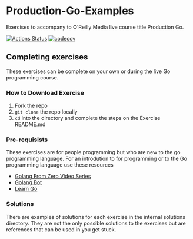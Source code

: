 # Production-Go-Examples
Exercises to accompany to O'Reilly Media live course title Production Go. 

[![Actions Status](https://github.com/soypete/Production-Go-Examples/workflows/build/badge.svg)](https://github.com/soypete/Production-Go-Examples/actions/workflows/go.yml)
[![codecov](https://codecov.io/gh/soypete/Production-Go-Examples/branch/master/graph/badge.svg)](https://codecov.io/gh/soypete/Production-Go-Examples)

## Completing exercises
These exercises can be complete on your own or during the live Go programming course.

### How to Download Exercise

1. Fork the repo
1. `git clone` the repo locally
1. `cd` into the directory and complete the steps on the Exercise README.md

### Pre-requisists

These exercises are for people programming but who are new to the go programming language. For an introdution to for programming or to the Go programming language use these resources

- [Golang From Zero Video Series](https://www.youtube.com/watch?v=cIMko3vBM50&list=PL_QaflmEF2e8O4N3mwjFkul_BNpxgO9K_)
- [Golang Bot](https://golangbot.com/learn-golang-series/)
- [Learn Go](https://go.dev/learn/)

### Solutions

There are examples of solutions for each exercise in the internal solutions directory. They are not the only possible solutions to the exercises but are references that can be used in you get stuck.


